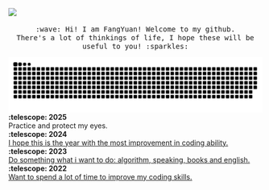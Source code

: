 ![](https://komarev.com/ghpvc/?username=FangYuan33&color=blue)
<p align="center">
  <samp>
    :wave: Hi! I am FangYuan! Welcome to my github.
    <br>There's a lot of thinkings of life, I hope these will be useful to you! :sparkles:
    <br>
<!--     <img src="https://img-blog.csdnimg.cn/948441d461a74498918d5f243aa8d690.gif" align="center"> -->
   
  </samp>
</p>

<img align="center" src="assets/github-snake.svg" />

<summary><b>:telescope: 2025</b></summary> Practice and protect my eyes.
<summary><b>:telescope: 2024</b></summary> <a href='https://blog.csdn.net/qq_46225886/article/details/145466345?spm=1001.2014.3001.5502'>I hope this is the year with the most improvement in coding ability.</a>
<summary><b>:telescope: 2023</b></summary> <a href='https://blog.csdn.net/qq_46225886/article/details/135740036?spm=1001.2014.3001.5502'>Do something what i want to do: algorithm, speaking, books and english.</a>
<summary><b>:telescope: 2022</b></summary> <a href='https://blog.csdn.net/qq_46225886/article/details/128381799?spm=1001.2014.3001.5502'>Want to spend a lot of time to improve my coding skills.</a>


